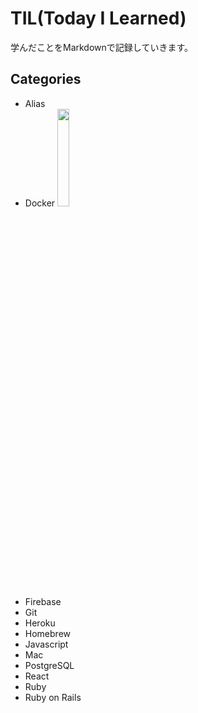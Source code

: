 # TIL(Today I Learned)
学んだことをMarkdownで記録していきます。
## Categories
- Alias
- Docker
<img src="https://user-images.githubusercontent.com/46050182/89783293-ad076b80-db51-11ea-81d7-c153522d0e7b.png" width=20%><br>
- Firebase
- Git
- Heroku
- Homebrew
- Javascript
- Mac
- PostgreSQL
- React
- Ruby
- Ruby on Rails
